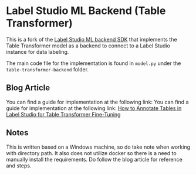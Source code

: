 # Label Studio ML Backend (Table Transformer)

This is a fork of the [Label Studio ML backend SDK](https://github.com/HumanSignal/label-studio-ml-backend) that implements the Table Transformer model as a backend to connect to a Label Studio instance for data labeling.

The main code file for the implementation is found in `model.py` under the `table-transformer-backend` folder.

## Blog Article

You can find a guide for implementation at the following link: You can find a guide for implementation at the following link: [How to Annotate Tables in Label Studio for Table Transformer Fine-Tuning](https://medium.com/@andyphuawc/how-to-annotate-tables-in-label-studio-for-table-transformer-fine-tuning-e19ff651db01#eb1d)

## Notes

This is written based on a Windows machine, so do take note when working with directory path. It also does not utilize docker so there is a need to manually install the requirements. Do follow the blog article for reference and steps.
